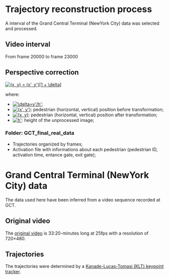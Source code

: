 # Trajectory reconstruction process
A interval of the Grand Central Terminal (NewYork City) data was selected and processed.

## Video interval
From frame 20000 to frame 23000

## Perspective correction
<a href="https://www.codecogs.com/eqnedit.php?latex=(x,&space;y)&space;=&space;(x',&space;y')[1&space;&plus;&space;\delta]" target="_blank"><img src="https://latex.codecogs.com/svg.latex?(x,&space;y)&space;=&space;(x',&space;y')[1&space;&plus;&space;\delta]" title="(x, y) = (x', y')[1 + \delta]" /></a>

where:

* <a href="https://www.codecogs.com/eqnedit.php?latex=\inline&space;\delta=y'/h'" target="_blank"><img src="https://latex.codecogs.com/svg.latex?\inline&space;\delta=y'/h'" title="\delta=y'/h'" /></a>;
* <a href="https://www.codecogs.com/eqnedit.php?latex=\inline&space;(x',&space;y')" target="_blank"><img src="https://latex.codecogs.com/svg.latex?\inline&space;(x',&space;y')" title="(x', y')" /></a>: pedestrian (horizontal, vertical) position before transformation;
* <a href="https://www.codecogs.com/eqnedit.php?latex=\inline&space;(x,&space;y)" target="_blank"><img src="https://latex.codecogs.com/svg.latex?\inline&space;(x,&space;y)" title="(x, y)" /></a>: pedestrian (horizontal, vertical) position after transformation;
* <a href="https://www.codecogs.com/eqnedit.php?latex=\inline&space;h'" target="_blank"><img src="https://latex.codecogs.com/svg.latex?\inline&space;h'" title="h'" /></a>: height of the unprocessed image;

### Folder: GCT_final_real_data
* Trajectories organized by frames;
* Activation file with informations about each pedestrian (pedestrian ID, activation time, entance gate, exit gate);

# Grand Central Terminal (NewYork City) data

The data used here have been inferred from a video sequence recorded at GCT. 

## Original video 
The [original video](http://www.ee.cuhk.edu.hk/~xgwang/grandcentral.html) is 33:20-minutes  long  at  25fps  with  a  resolution  of 720×480.


## Trajectories
The  trajectories  were determined by a [Kanade-Lucas-Tomasi (KLT) keypoint tracker](http://cygnus-x1.cs.duke.edu/courses/spring06/cps296.1/handouts/lucas_kanade.pdf).
